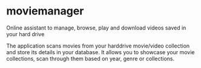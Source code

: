 # moviemanager
Online assistant to manage, browse, play and download videos saved in your hard drive

The application scans movies from your harddrive movie/video collection and store its details in your database.
It allows you to showcase your movie collections, scan through them based on year, genre or collections.
